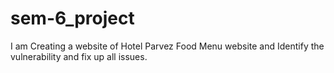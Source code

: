 # sem-6_project
I am Creating a website of Hotel Parvez Food Menu website and Identify the vulnerability and fix up all issues.

